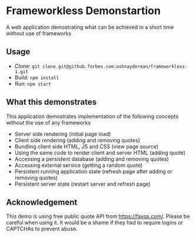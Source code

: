 # Frameworkless Demonstartion

A web application demostrating what can be achieved in a short time without use of frameworks

## Usage

* Clone: `git clone git@github.forbes.com:ashnayderman/frameworkless-1.git`
* Build: `npm install`
* Run: `npm start`

## What this demonstrates

This application demostrates implementation of the following concepts without the use of any frameworks

* Server side rendering (initial page load)
* Client side rendering (adding and removing quotes)
* Bundling client side HTML, JS and CSS (view page source)
* Using the same code to render client and server HTML (adding quote)
* Accessing a persistent database (adding and removing quotes)
* Accessing external service (getting a random quote)
* Persistent running application state (refresh page after adding or removing quotes)
* Persistent server state (restart server and refresh page)

## Acknowledgement

This demo is using free public quote API from <https://favqs.com/>. Please be careful when using it. It would be a shame if they had to require logins or CAPTCHAs to prevent abuse.

